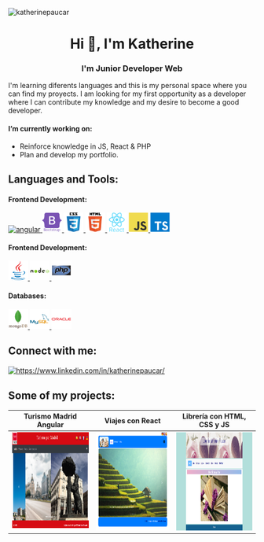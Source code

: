 <p align="left"> <img src="https://komarev.com/ghpvc/?username=katherinepaucar&label=Profile%20views&color=0e75b6&style=flat" alt="katherinepaucar" /> </p>
<h1 align="center">Hi 👋, I'm Katherine</h1>
<h3 align="center">I'm Junior Developer Web</h3>
I'm learning diferents languages and this is my personal space where you can find my proyects. 
I am looking for my first opportunity as a developer where I can contribute my knowledge and my desire to become a good developer. 

#### I’m currently working on:
- Reinforce knowledge in JS, React & PHP
- Plan and develop my portfolio.

Languages and Tools:
----------------------

<h4>Frontend Development:</h4>
<p align="left"> <a href="https://angular.io" target="_blank" rel="noreferrer"> <img src="https://angular.io/assets/images/logos/angular/angular.svg" alt="angular" width="40" height="40"/> </a> <a href="https://getbootstrap.com" target="_blank" rel="noreferrer"> <img src="https://raw.githubusercontent.com/devicons/devicon/master/icons/bootstrap/bootstrap-plain-wordmark.svg" alt="bootstrap" width="40" height="40"/> </a> <a href="https://www.w3schools.com/css/" target="_blank" rel="noreferrer"> <img src="https://raw.githubusercontent.com/devicons/devicon/master/icons/css3/css3-original-wordmark.svg" alt="css3" width="40" height="40"/> </a> <a href="https://www.w3.org/html/" target="_blank" rel="noreferrer"> <img src="https://raw.githubusercontent.com/devicons/devicon/master/icons/html5/html5-original-wordmark.svg" alt="html5" width="40" height="40"/> </a> <a href="https://reactjs.org/" target="_blank" rel="noreferrer"> <img src="https://raw.githubusercontent.com/devicons/devicon/master/icons/react/react-original-wordmark.svg" alt="react" width="40" height="40"/> </a> 
<a href="https://developer.mozilla.org/en-US/docs/Web/JavaScript" target="_blank" rel="noreferrer"> <img src="https://raw.githubusercontent.com/devicons/devicon/master/icons/javascript/javascript-original.svg" alt="javascript" width="40" height="40"/> </a> <a href="https://www.typescriptlang.org/" target="_blank" rel="noreferrer"> <img src="https://raw.githubusercontent.com/devicons/devicon/master/icons/typescript/typescript-original.svg" alt="typescript" width="40" height="40"/> </a></p>

<h4>Frontend Development:</h4>
<p align="left"> <a href="https://www.java.com" target="_blank" rel="noreferrer"> <img src="https://raw.githubusercontent.com/devicons/devicon/master/icons/java/java-original.svg" alt="java" width="40" height="40"/> </a> <a href="https://nodejs.org" target="_blank" rel="noreferrer"> <img src="https://raw.githubusercontent.com/devicons/devicon/master/icons/nodejs/nodejs-original-wordmark.svg" alt="nodejs" width="40" height="40"/> </a> <a href="https://www.php.net" target="_blank" rel="noreferrer"> <img src="https://raw.githubusercontent.com/devicons/devicon/master/icons/php/php-original.svg" alt="php" width="40" height="40"/> </a> </p>

<h4>Databases:</h4>
<p align="left"> <a href="https://www.mongodb.com/" target="_blank" rel="noreferrer"> <img src="https://raw.githubusercontent.com/devicons/devicon/master/icons/mongodb/mongodb-original-wordmark.svg" alt="mongodb" width="40" height="40"/> </a> <a href="https://www.mysql.com/" target="_blank" rel="noreferrer"> <img src="https://raw.githubusercontent.com/devicons/devicon/master/icons/mysql/mysql-original-wordmark.svg" alt="mysql" width="40" height="40"/> </a> <a href="https://www.oracle.com/" target="_blank" rel="noreferrer"> <img src="https://raw.githubusercontent.com/devicons/devicon/master/icons/oracle/oracle-original.svg" alt="oracle" width="40" height="40"/> </a> </p>

Connect with me:
--------------------
<p align="left">
<a href="https://www.linkedin.com/in/katherinepaucar/" target="_blank"><img align="center" src="https://raw.githubusercontent.com/rahuldkjain/github-profile-readme-generator/master/src/images/icons/Social/linked-in-alt.svg" alt="https://www.linkedin.com/in/katherinepaucar/" height="30" width="40" /></a>
</p>

Some of my projects:
------------

| Turismo Madrid Angular | Viajes con React | Librería con HTML, CSS y JS  |
|---|---|---|
| <a href="https://katherine-msl.web.app/home" target="_blank"> <img src="https://github.com/katherinepaucar/images/blob/fe2b711f9f08ae42f02e2629e32a6ab80c168d2c/katherine-msl.web.app.png" width="300" height="200"/></a> | <a href="https://katherine-ps.web.app/" target="_blank"> <img src="https://github.com/katherinepaucar/images/blob/f377fbe5444dcdc9e8d84f2a990cdba8318f8331/katherine-ps.web.app.png" width="300" height="200"/></a> | <a href="https://katherinepaucar.github.io/WebLibreria/" target="_blank"> <img src="https://github.com/katherinepaucar/images/blob/fe2b711f9f08ae42f02e2629e32a6ab80c168d2c/katherinepaucar.github.io.png" width="300" height="200"/></a>  |

<!--
**katherinepaucar/katherinepaucar** is a ✨ _special_ ✨ repository because its `README.md` (this file) appears on your GitHub profile.

Here are some ideas to get you started:

- 🔭 I’m currently working on ...
- 🌱 I’m currently learning ...
- 👯 I’m looking to collaborate on ...
- 🤔 I’m looking for help with ...
- 💬 Ask me about ...
- 📫 How to reach me: ...
- 😄 Pronouns: ...
- ⚡ Fun fact: ...
-->
